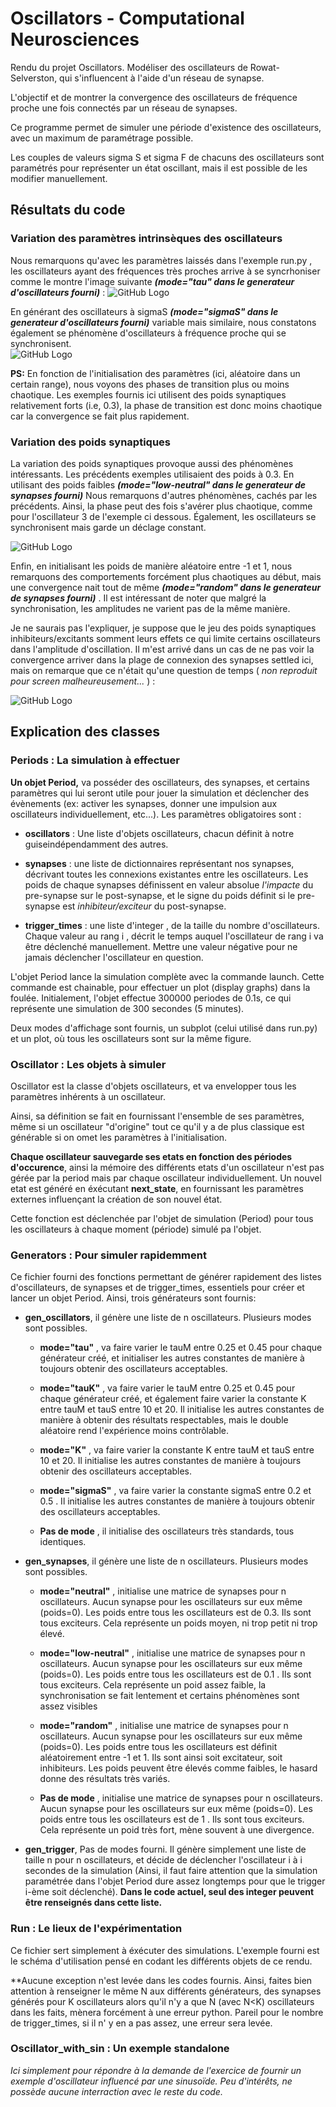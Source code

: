 # Oscillators - Computational Neurosciences  

Rendu du projet Oscillators. Modéliser des oscillateurs de Rowat-Selverston, qui s'influencent à l'aide d'un réseau de synapse.

L'objectif et de montrer la convergence des oscillateurs de fréquence proche une fois connectés par un réseau de synapses.


Ce programme permet de simuler une période d'existence des oscillateurs, avec un maximum de paramétrage possible.

Les couples de valeurs sigma S et sigma F  de chacuns des oscillateurs sont paramétrés pour représenter un état oscillant, mais il est possible de les modifier manuellement.  

## Résultats du code  

### Variation des paramètres intrinsèques des oscillateurs
Nous remarquons qu'avec les paramètres laissés dans l'exemple run.py , les oscillateurs ayant des fréquences très proches arrive à se syncrhoniser comme le montre l'image suivante **_(mode="tau" dans le generateur d'oscillateurs fourni)_** : 
![GitHub Logo](img/sample_result_tau.png)

En générant des oscillateurs à sigmaS **_(mode="sigmaS" dans le generateur d'oscillateurs fourni)_** variable mais similaire, nous constatons également se phénomène d'oscillateurs à fréquence proche qui se synchronisent.  
![GitHub Logo](img/sample_result_sigmas.png)  

**PS:** En fonction de l'initialisation des paramètres (ici, aléatoire dans un certain range), nous voyons des phases de transition plus ou moins chaotique. Les exemples fournis ici utilisent des poids synaptiques relativement forts (i.e, 0.3), la phase de transition est donc moins chaotique car la convergence se fait plus rapidement.  


### Variation des poids synaptiques  

La variation des poids synaptiques provoque aussi des phénomènes intéressants. Les précédents exemples utilisaient des poids à 0.3. En utilisant des poids faibles **_(mode="low-neutral" dans le generateur de synapses fourni)_** Nous remarquons d'autres phénomènes, cachés par les précédents. Ainsi, la phase peut des fois s'avérer plus chaotique, comme pour l'oscillateur 3 de l'exemple ci dessous. Également, les oscillateurs se synchronisent mais garde un déclage constant.  

![GitHub Logo](img/sample_result_low_weights.png)    

Enfin, en initialisant les poids de manière aléatoire entre -1 et 1, nous remarquons des comportements forcément plus chaotiques au début, mais une convergence nait tout de même **_(mode="random" dans le generateur de synapses fourni)_** . Il est intéressant de noter que malgré la synchronisation, les amplitudes ne varient pas de la même manière.   

Je ne saurais pas l'expliquer, je suppose que le jeu des poids synaptiques inhibiteurs/excitants somment leurs effets ce qui limite certains oscillateurs dans l'amplitude d'oscillation. Il m'est arrivé dans un cas de ne pas voir la convergence arriver dans la plage de connexion des synapses settled ici, mais on remarque que ce n'était qu'une question de temps ( _non reproduit pour screen malheureusement..._ ) :

![GitHub Logo](img/sample_result_synapses_random.png)  

  
 
## Explication des classes  

### Periods : La simulation à effectuer

**Un objet Period,** va posséder des oscillateurs, des synapses, et certains paramètres qui lui seront utile pour jouer la simulation et déclencher des évènements (ex: activer les synapses, donner une impulsion aux oscillateurs individuellement, etc...).
Les paramètres obligatoires sont : 

-  **oscillators** : Une liste d'objets oscillateurs, chacun définit à notre guiseindépendamment des autres.  


-  **synapses** : une liste de dictionnaires représentant nos synapses, décrivant toutes les connexions existantes entre les oscillateurs. Les poids de chaque synapses définissent en valeur absolue _l'impacte_ du pre-synapse sur le post-synapse, et le signe du poids définit si le pre-synapse est _inhibiteur/exciteur_ du post-synapse. 


-  **trigger_times** : une liste d'integer , de la taille du nombre d'oscillateurs. Chaque valeur au rang i , décrit le temps auquel l'oscillateur de rang i va être déclenché manuellement. Mettre une valeur négative pour ne jamais déclencher l'oscillateur en question.  

L'objet Period lance la simulation complète avec la commande launch. Cette commande est chainable, pour effectuer un plot (display graphs) dans la foulée. Initialement, l'objet effectue 300000 periodes de 0.1s, ce qui représente une simulation de 300 secondes (5 minutes).

Deux modes d'affichage sont fournis, un subplot (celui utilisé dans run.py) et un plot, où tous les oscillateurs sont sur la même figure.
  


### Oscillator : Les objets à simuler  

Oscillator est la classe d'objets oscillateurs, et va envelopper tous les paramètres inhérents à un oscillateur.

Ainsi, sa définition se fait en fournissant l'ensemble de ses paramètres, même si un oscillateur "d'origine" tout ce qu'il y a de plus classique est générable si on omet les paramètres à l'initialisation. 

**Chaque oscillateur sauvegarde ses etats en fonction des périodes d'occurence**, ainsi la mémoire des différents etats d'un oscillateur n'est pas gérée par la period mais par chaque oscillateur individuellement. Un nouvel etat est généré en éxécutant **next_state**, en fournissant les paramètres externes influençant la création de son nouvel état.  

Cette fonction est déclenchée par l'objet de simulation (Period) pour tous les oscillateurs à chaque moment (période) simulé pa l'objet.  
  
  
### Generators : Pour simuler rapidemment   

Ce fichier fourni des fonctions permettant de générer rapidement des listes d'oscillateurs, de synapses et de trigger_times, essentiels pour créer et lancer un objet Period. Ainsi, trois générateurs sont fournis:  

- **gen_oscillators**, il génère une liste de n oscillateurs. Plusieurs modes sont possibles.   


	- **mode="tau"** , va faire varier le tauM entre 0.25 et 0.45 pour chaque générateur créé, et initialiser les autres constantes de manière à toujours obtenir des oscillateurs acceptables.  

	
 	- **mode="tauK"** , va faire varier le tauM entre 0.25 et 0.45 pour chaque générateur créé, et également faire varier la constante K entre tauM et tauS entre 10 et 20. Il initialise les autres constantes de manière à obtenir des résultats respectables, mais le double aléatoire rend l'expérience moins contrôlable.  

 	
  	- **mode="K"** , va faire varier la constante K entre tauM et tauS entre 10 et 20. Il initialise les autres constantes de manière à toujours obtenir des oscillateurs acceptables.  

  	
  	- **mode="sigmaS"** , va faire varier la constante sigmaS entre 0.2 et 0.5 . Il initialise les autres constantes de manière à toujours obtenir des oscillateurs acceptables.  

  	
  	- **Pas de mode** , il initialise des oscillateurs très standards, tous identiques.    



- **gen_synapses**, il génère une liste de n oscillateurs. Plusieurs modes sont possibles.   


	- **mode="neutral"** , initialise une matrice de synapses pour n oscillateurs. Aucun synapse pour les oscillateurs sur eux même (poids=0). Les poids entre tous les oscillateurs est de 0.3. Ils sont tous exciteurs. Cela représente un poids moyen, ni trop petit ni trop élevé.    

	- **mode="low-neutral"** , initialise une matrice de synapses pour n oscillateurs. Aucun synapse pour les oscillateurs sur eux même (poids=0). Les poids entre tous les oscillateurs est de 0.1 . Ils sont tous exciteurs. Cela représente un poid assez faible, la synchronisation se fait lentement et certains phénomènes sont assez visibles  

	- **mode="random"** , initialise une matrice de synapses pour n oscillateurs. Aucun synapse pour les oscillateurs sur eux même (poids=0). Les poids entre tous les oscillateurs est définit aléatoirement entre -1 et 1. Ils sont ainsi soit excitateur, soit inhibiteurs. Les poids peuvent être élevés comme faibles, le hasard donne des résultats très variés.  

	- **Pas de mode** , initialise une matrice de synapses pour n oscillateurs. Aucun synapse pour les oscillateurs sur eux même (poids=0). Les poids entre tous les oscillateurs est de 1 . Ils sont tous exciteurs. Cela représente un poid très fort, mène souvent à une divergence.  

- **gen_trigger**, Pas de modes fourni. Il génère simplement une liste de taille n pour n oscillateurs, et décide de déclencher l'oscillateur i à i secondes de la simulation (Ainsi, il faut faire attention que la simulation paramétrée dans l'objet Period dure assez longtemps pour que le trigger i-ème soit déclenché). **Dans le code actuel, seul des integer peuvent être renseignés dans cette liste.**  


### Run : Le lieux de l'expérimentation  

Ce fichier sert simplement à éxécuter des simulations. L'exemple fourni est le schéma d'utilisation pensé en codant les différents objets de ce rendu. 

**Aucune exception n'est levée dans les codes fournis. Ainsi, faites bien attention à renseigner le même N aux différents générateurs, des synapses générés pour K oscillateurs alors qu'il n'y a que N (avec N<K) oscillateurs dans les faits, mènera forcément à une erreur python. Pareil pour le nombre de trigger_times, si il n' y en a pas assez, une erreur sera levée.

### Oscillator\_with\_sin : Un exemple standalone 

_Ici simplement pour répondre à la demande de l'exercice de fournir un exemple d'oscillateur influencé par une sinusoïde. Peu d'intérêts, ne possède aucune interraction avec le reste du code._